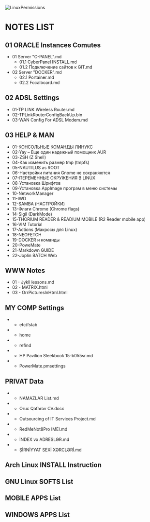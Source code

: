 ![LinuxPermissions](https://user-images.githubusercontent.com/65281943/236363274-1a6b937a-50c4-4101-991b-c178e741b6b1.png)


# NOTES LIST

## 01 ORACLE Instances Comutes
   - 01 Server "C-PANEL".md
     - 01.1 CyberPanel INSTALL.md
     - 01.2 Подключение сайтов к GIT.md
   - 02 Server "DOCKER".md
     - 02.1 Portainer.md
     - 02.2 Focalboard.md

## 02 ADSL Settings
   - 01-TP LINK Wireless Router.md
   - 02-TPLinkRouterConfigBackUp.bin
   - 03-WAN Config For ADSL Modem.md

## 03 HELP & MAN
   - 01-КОНСОЛЬНЫЕ КОМАНДЫ ЛИНУКС
   - 02-Yay – Еще один надежный помощник AUR
   - 03-ZSH (Z Shell)
   - 04-Как изменить размер tmp (tmpfs) 
   - 05-NAUTILUS as ROOT
   - 06-Настройки питания Gnome не сохраняются
   - 07-ПЕРЕМЕННЫЕ ОКРУЖЕНИЯ В LINUX
   - 08-Установка Шрифтов
   - 09-Установка AppImage програм в меню системы
   - 10-NetworkManager
   - 11-IWD
   - 12-SAMBA (НАСТРОЙКИ)
   - 13-Флаги Chrome (Chrome flags)
   - 14-Sigil (DarkMode)
   - 15-THORIUM READER & READIUM MOBILE (R2 Reader mobile app)
   - 16-VIM Tutorial
   - 17-Actions (Макросы для Linux)
   - 18-NEOFETCH
   - 19-DOCKER и команды
   - 20-PoweMate
   - 21-Markdown GUIDE
   - 22-Joplin BATCH Web

## WWW Notes
   - 01 - Jykll lessons.md
   - 02 - MATRIX.html
   - 03 - OrrPicturesInHtml.html

## MY COMP Settings
   - - etc/fstab
   - - home
   - - refind
   - - HP Pavilion Sleekbook 15-b055sr.md
   - - PowerMate.pmsettings

## PRIVAT Data
   - - NAMAZLAR List.md
   - - Oruc Qafarov CV.docx
   - - Outsourcing of IT Services Project.md
   - - RedMeNot8Pro IMEI.md
   - - İNDEX və ADRESLƏR.md
   - - ŞİRNİYYAT SEXİ XƏRCLƏRİ.md

## Arch Linux INSTALL Instruction
## GNU Linux SOFTS List
## MOBILE APPS List
## WINDOWS APPS List
